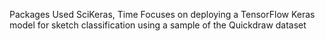 Packages Used SciKeras, Time
Focuses on deploying a TensorFlow Keras model for sketch classification using a sample of the Quickdraw dataset

